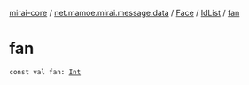 [mirai-core](../../../index.md) / [net.mamoe.mirai.message.data](../../index.md) / [Face](../index.md) / [IdList](index.md) / [fan](./fan.md)

# fan

`const val fan: `[`Int`](https://kotlinlang.org/api/latest/jvm/stdlib/kotlin/-int/index.html)